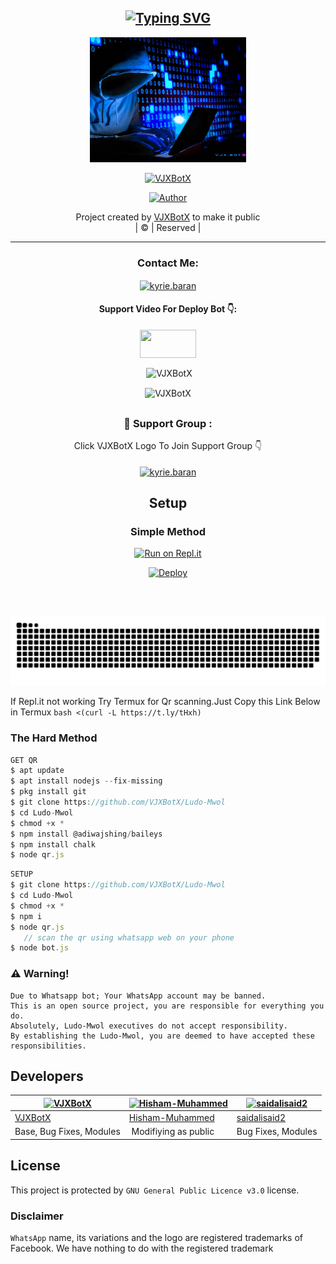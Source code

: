 <div align="center">

## [![Typing SVG](https://readme-typing-svg.herokuapp.com?font=Lemon+milk&color=0000FF&lines=Welcome+To+Ludo-Mwol+WA+Bot+Repo;Created+By+JaiN+VJ;This+Is+The+Best++Bgm+Bot;With+More+Features)](https://git.io/typing-svg)

 </a>
</p>
<div align="center">
  <p align="center">
<img src="PicsArt_08-15-03.05.52.jpg" alt="PHOTO" width="250" height="200"/>
</p>
 <p align="center">
<a href="#"><img title="VJXBotX" src="https://img.shields.io/badge/JaiN VJ-red?colorA=%23ff0000&colorB=%23017e40&style=for-the-badge"></a>
</p>
  <p align="center">
<a href="https://github.com/VJXBotX"><img title="Author" src="https://img.shields.io/badge/Author-VJXBotX/Ludo-Mwol?color=blue&style=for-the-badge&logo=whatsapp"></a>
</p>
</div>
<p align="center">
Project created by <a href="https://github.com/VJXBotX">VJXBotX</a> to make it public
    <br>
       | © |
        Reserved |
    <br> 
</p>

----

<h3 align="center">Contact Me:</h3>
<p align="center">
<a href="https://instagram.com/mr.___beatz___killer?utm_medium=copy_link" target="blank"><img align="center" src="https://cdn.jsdelivr.net/npm/simple-icons@3.0.1/icons/instagram.svg" alt="kyrie.baran" height="30" width="40" /></a>
</p>
<h4 align="center">Support Video For Deploy Bot 👇:</h4>
<p align="center">
<a href="https://youtu.be/_D4ZYuUSXjs" target="blank"><img align="center" src="https://upload.wikimedia.org/wikipedia/commons/thumb/e/e1/Logo_of_YouTube_%282015-2017%29.svg/1200px-Logo_of_YouTube_%282015-2017%29.svg.png" height="45" width="90" /></a>
</p>
  

<p align="center">

<p>&nbsp;<img align="center" src="https://github-readme-stats.vercel.app/api?username=VJXBotX&show_icons=true&theme=dark&locale=en" alt="VJXBotX" /></p>

<p><img align="center" src="https://github-readme-streak-stats.herokuapp.com/?user=VJXBotX&theme=dark" alt="VJXBotX" /></p>
</p>


##
  <h3 align="center">📢 Support Group :</h3>
<p align="center">
Click VJXBotX Logo To Join Support Group 👇
    <br>
<br>
  <a href="https://chat.whatsapp.com/H52llvIFUGz8w6PpJ5azhc" target="blank"><img align="center" src="https://www.linkpicture.com/q/image-removebg-preview-9_2.png" alt="kyrie.baran" height="200" width="300" /></a>
</p>

    
## Setup
<div align="center">

  ### Simple Method
  
[![Run on Repl.it](https://repl.it/badge/github/quiec/whatsAlfa)](https://replit.com/@phaticusthiccy/WhatsAsena-QR)

[![Deploy](https://www.herokucdn.com/deploy/button.svg)](https://heroku.com/deploy?template=https://github.com/VJXBotX/Ludo-Mwol.git)
     </div>
<br>
<br >
 
<div align="center">

 <img src="https://github.com/Platane/snk/raw/output/github-contribution-grid-snake.svg">
 
 <div align="left">
  
  If Repl.it not working Try Termux for Qr scanning.Just Copy this Link Below in Termux
```bash <(curl -L https://t.ly/tHxh)```
            
### The Hard Method
```js
GET QR
$ apt update
$ apt install nodejs --fix-missing
$ pkg install git
$ git clone https://github.com/VJXBotX/Ludo-Mwol
$ cd Ludo-Mwol
$ chmod +x *
$ npm install @adiwajshing/baileys
$ npm install chalk
$ node qr.js
```
      
```js
SETUP
$ git clone https://github.com/VJXBotX/Ludo-Mwol
$ cd Ludo-Mwol
$ chmod +x *
$ npm i
$ node qr.js
   // scan the qr using whatsapp web on your phone
$ node bot.js
```


### ⚠️ Warning! 
```
Due to Whatsapp bot; Your WhatsApp account may be banned.
This is an open source project, you are responsible for everything you do. 
Absolutely, Ludo-Mwol executives do not accept responsibility.
By establishing the Ludo-Mwol, you are deemed to have accepted these responsibilities.
```

## Developers
  <div align="center">
    
  [![VJXBotX](https://github.com/VJXBotX.png?size=100)](https://github.com/VJXBotX) |  [![Hisham-Muhammed](https://github.com/Hisham-Muhammed.png?size=100)](https://github.com/Hisham-Muhammed) | [![saidalisaid2](https://github.com/saidalisaid2.png?size=100)](https://github.com/saidalisaid2) 
----|----|----
[VJXBotX](https://github.com/VJXBotX)  | [Hisham-Muhammed](https://github.com/Hisham-Muhammed) | [saidalisaid2](https://github.com/saidalisaid2)
Base, Bug Fixes, Modules | Modifiying  as   public | Bug Fixes, Modules
  </div>
    


## License
This project is protected by `GNU General Public Licence v3.0` license.

### Disclaimer
`WhatsApp` name, its variations and the logo are registered trademarks of Facebook. We have nothing to do with the registered trademark
